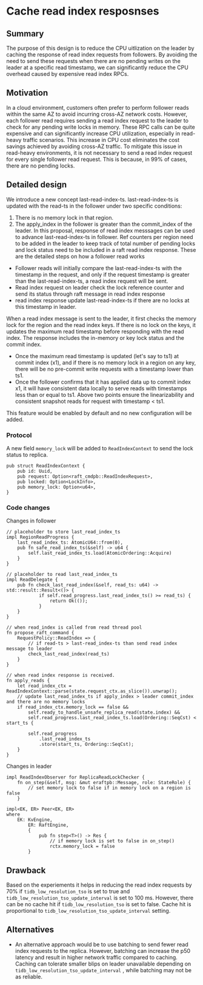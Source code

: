 # Cache read index resposnses

## Summary
The purpose of this design is to reduce the CPU uitlization on the leader by caching the response of read index requests from followers. By avoiding the need to send these requests when there are no pending writes on the leader at a specific read timestamp, we can significantly reduce the CPU overhead caused by expensive read index RPCs.

## Motivation

In a cloud environment, customers often prefer to perform follower reads within the same AZ to avoid incurring cross-AZ network costs. However, each follower read requires sending a read index request to the leader to check for any pending write locks in memory. These RPC calls can be quite expensive and can significantly increase CPU utilization, especially in read-heavy traffic scenarios. This increase in CPU cost eliminates the cost savings achieved by avoiding cross-AZ traffic.
To mitigate this issue in read-heavy environments, it is not necessary to send a read index request for every single follower read request. This is because, in 99% of cases, there are no pending locks. 

## Detailed design

We introduce a new concept last-read-index-ts. last-read-index-ts is updated with the read-ts in the follower under two specific conditions:
1. There is no memory lock in that region.
2. The apply_index in the follower is greater than the commit_index of the leader.
In this proposal, response of read index messsages can be used to advance last-read-index-ts in follower. Ref counters per region need to be added in the leader to keep track of total number of pending locks and lock status need to be included in a raft read index response. These are the detailed steps on how a follower read works
- Follower reads will initially compare the last-read-index-ts with the timestamp in the request, and only if the request timestamp is greater than the last-read-index-ts, a read index request will be sent.
- Read index request on leader check the lock reference counter and send its status through raft message in read index response
- read index response update last-read-index-ts if there are no locks at this timestamp in leader.

When a read index message is sent to the leader, it first checks the memory lock for the region and the read index keys. If there is no lock on the keys, it updates the maximum read timestamp before responding with the read index. The response includes the in-memory or key lock status and the commit index. 
- Once the maximum read timestamp is updated (let's say to ts1) at commit index (x1), and if there is no memory lock in a region on any key, there will be no pre-commit write requests with a timestamp lower than ts1.
- Once the follower confirms that it has applied data up to commit index x1, it will have consistent data locally to serve reads with timestamps less than or equal to ts1.
Above two points ensure the linearizability and consistent snapshot reads for request with timestamp < ts1.

This feature would be enabled by default and no new configuration will be added. 

### Protocol

A new field `memory_lock` will be added to `ReadIndexContext` to send the lock status to replica.

```
pub struct ReadIndexContext {
    pub id: Uuid,
    pub request: Option<raft_cmdpb::ReadIndexRequest>,
    pub locked: Option<LockInfo>,
    pub memory_lock: Option<u64>,
}
```
### Code changes

Changes in follower
```
// placeholder to store last_read_index_ts
impl RegionReadProgress {
    last_read_index_ts: AtomicU64::from(0),
    pub fn safe_read_index_ts(&self) -> u64 {
        self.last_read_index_ts.load(AtomicOrdering::Acquire)
    }
}

// placeholder to read last_read_index_ts
impl ReadDelegate {
    pub fn check_last_read_index(&self, read_ts: u64) -> std::result::Result<()> {
            if self.read_progress.last_read_index_ts() >= read_ts) {
                return Ok(());
            }
    }
}

// when read_index is called from read thread pool
fn propose_raft_command {
    RequestPolicy::ReadIndex => {
        // if read-ts > last-read_index-ts than send read index message to leader
        check_last_read_index(read_ts)
    }
}

// when read index response is received. 
fn apply_reads {
    let read_index_ctx = ReadIndexContext::parse(state.request_ctx.as_slice()).unwrap();
    // update last_read_index_ts if apply_index > leader commit_index and there are no memory locks
    if read_index_ctx.memory_lock == false && 
        self.ready_to_handle_unsafe_replica_read(state.index) && 
        self.read_progress.last_read_index_ts.load(Ordering::SeqCst) < start_ts {
        
        self.read_progress
            .last_read_index_ts
            .store(start_ts, Ordering::SeqCst);
    }
}

```

Changes in leader
```
impl ReadIndexObserver for ReplicaReadLockChecker {
    fn on_step(&self, msg: &mut eraftpb::Message, role: StateRole) {
        // set memory lock to false if in memory lock on a region is false
    }

impl<EK, ER> Peer<EK, ER>
where
    EK: KvEngine,
        ER: RaftEngine,
        {
            pub fn step<T>() -> Res {
                // if memory lock is set to false in on_step()
                rctx.memory_lock = false
        }
```

## Drawback
Based on the experiements it helps in reducing the read index requests by 70% if ```tidb_low_resolution_tso``` is set to true and ```tidb_low_resolution_tso_update_interval``` is set to 100 ms. However, there can be no cache hit if ```tidb_low_resolution_tso``` is set to false. Cache hit is proportional to ```tidb_low_resolution_tso_update_interval``` setting. 

## Alternatives

- An alternative approach would be to use batching to send fewer read index requests to the replica. However, batching can increase the p50 latency and result in higher network traffic compared to caching. Caching can tolerate smaller blips on leader unavailable depending on ```tidb_low_resolution_tso_update_interval``` , while batching may not be as reliable.
